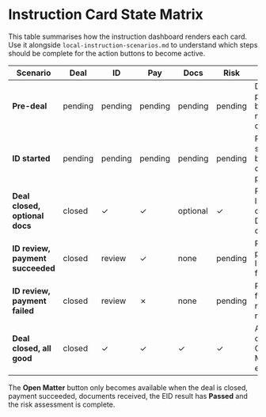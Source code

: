 # Instruction Card State Matrix

This table summarises how the instruction dashboard renders each card. Use it
alongside `local-instruction-scenarios.md` to understand which steps should be
complete for the action buttons to become active.

| Scenario | Deal | ID | Pay | Docs | Risk | Notes |
|---------|------|----|-----|------|------|-------|
| **Pre-deal** | pending | pending | pending | pending | pending | Deal pitched but nothing completed |
| **ID started** | pending | pending | pending | pending | pending | Proof of ID supplied but EID check pending |
| **Deal closed, optional docs** | closed | ✓ | ✓ | optional | ✓ | Payment, ID and risk complete. Docs optional |
| **ID review, payment succeeded** | closed | review | ✓ | none | pending | Payment processed, ID flagged for review |
| **ID review, payment failed** | closed | review | ✗ | none | pending | Payment failed, ID requires review |
| **Deal closed, all good** | closed | ✓ | ✓ | ✓ | ✓ | All checks complete – Open Matter enabled |

The **Open Matter** button only becomes available when the deal is closed,
payment succeeded, documents received, the EID result has **Passed** and the
risk assessment is complete.
